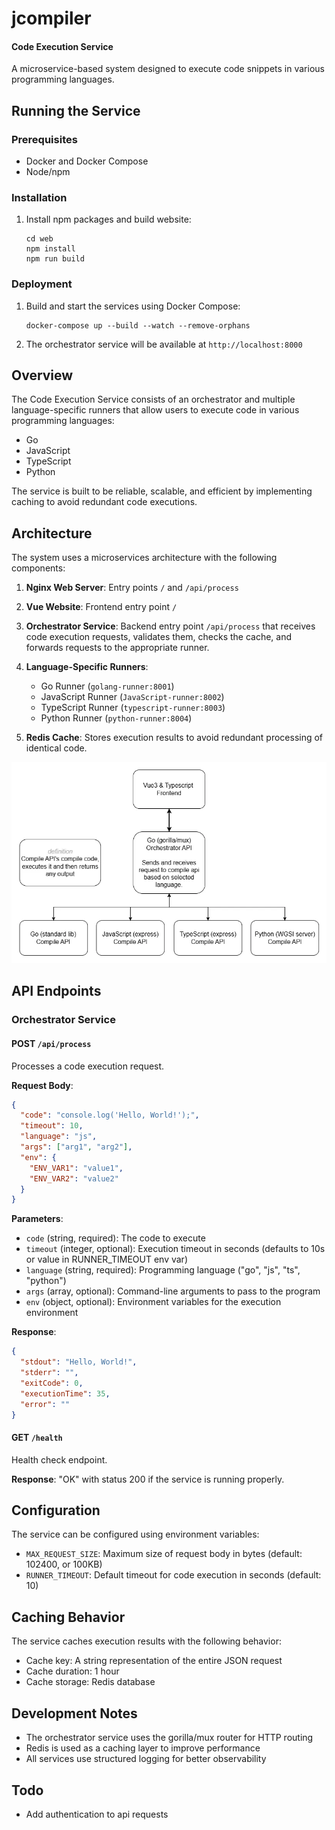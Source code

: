 # jcompiler
#### Code Execution Service

A microservice-based system designed to execute code snippets in various programming languages.

## Running the Service

### Prerequisites

- Docker and Docker Compose
- Node/npm

### Installation

1. Install npm packages and build website:
   ```
   cd web
   npm install
   npm run build
   ```

### Deployment

1. Build and start the services using Docker Compose:
   ```
   docker-compose up --build --watch --remove-orphans
   ```

2. The orchestrator service will be available at `http://localhost:8000`

## Overview

The Code Execution Service consists of an orchestrator and multiple language-specific runners that allow users to execute code in various programming languages:

- Go
- JavaScript
- TypeScript
- Python

The service is built to be reliable, scalable, and efficient by implementing caching to avoid redundant code executions.

## Architecture

The system uses a microservices architecture with the following components:
1. **Nginx Web Server**: Entry points `/` and `/api/process`

2. **Vue Website**: Frontend entry point `/`

3. **Orchestrator Service**: Backend entry point `/api/process` that receives code execution requests, validates them, checks the cache, and forwards requests to the appropriate runner.

4. **Language-Specific Runners**:
    - Go Runner (`golang-runner:8001`)
    - JavaScript Runner (`JavaScript-runner:8002`)
    - TypeScript Runner (`typescript-runner:8003`)
    - Python Runner (`python-runner:8004`)

5. **Redis Cache**: Stores execution results to avoid redundant processing of identical code.

![Architecture Diagam](./architecture-diagram.webp)

## API Endpoints

### Orchestrator Service

#### POST `/api/process`

Processes a code execution request.

**Request Body**:
```json
{
  "code": "console.log('Hello, World!');",
  "timeout": 10,
  "language": "js",
  "args": ["arg1", "arg2"],
  "env": {
    "ENV_VAR1": "value1",
    "ENV_VAR2": "value2"
  }
}
```

**Parameters**:
- `code` (string, required): The code to execute
- `timeout` (integer, optional): Execution timeout in seconds (defaults to 10s or value in RUNNER_TIMEOUT env var)
- `language` (string, required): Programming language ("go", "js", "ts", "python")
- `args` (array, optional): Command-line arguments to pass to the program
- `env` (object, optional): Environment variables for the execution environment

**Response**:
```json
{
  "stdout": "Hello, World!",
  "stderr": "",
  "exitCode": 0,
  "executionTime": 35,
  "error": ""
}
```

#### GET `/health`

Health check endpoint.

**Response**: "OK" with status 200 if the service is running properly.

## Configuration

The service can be configured using environment variables:

- `MAX_REQUEST_SIZE`: Maximum size of request body in bytes (default: 102400, or 100KB)
- `RUNNER_TIMEOUT`: Default timeout for code execution in seconds (default: 10)

## Caching Behavior

The service caches execution results with the following behavior:

- Cache key: A string representation of the entire JSON request
- Cache duration: 1 hour
- Cache storage: Redis database

## Development Notes

- The orchestrator service uses the gorilla/mux router for HTTP routing
- Redis is used as a caching layer to improve performance
- All services use structured logging for better observability


## Todo

- Add authentication to api requests